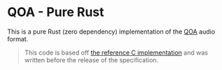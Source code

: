 # QOA - Pure Rust

This is a pure Rust (zero dependency) implementation of the [QOA](https://qoaformat.org) audio format.

> This code is based off [the reference C implementation](https://github.com/phoboslab/qoa) and was written before the release of the specification.
